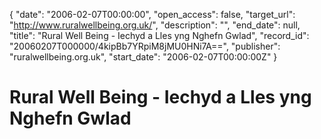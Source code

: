 {
  "date": "2006-02-07T00:00:00", 
  "open_access": false, 
  "target_url": "http://www.ruralwellbeing.org.uk/", 
  "description": "", 
  "end_date": null, 
  "title": "Rural Well Being - Iechyd a Lles yng Nghefn Gwlad", 
  "record_id": "20060207T000000/4kipBb7YRpiM8jMU0HNi7A==", 
  "publisher": "ruralwellbeing.org.uk", 
  "start_date": "2006-02-07T00:00:00Z"
}

# Rural Well Being - Iechyd a Lles yng Nghefn Gwlad


